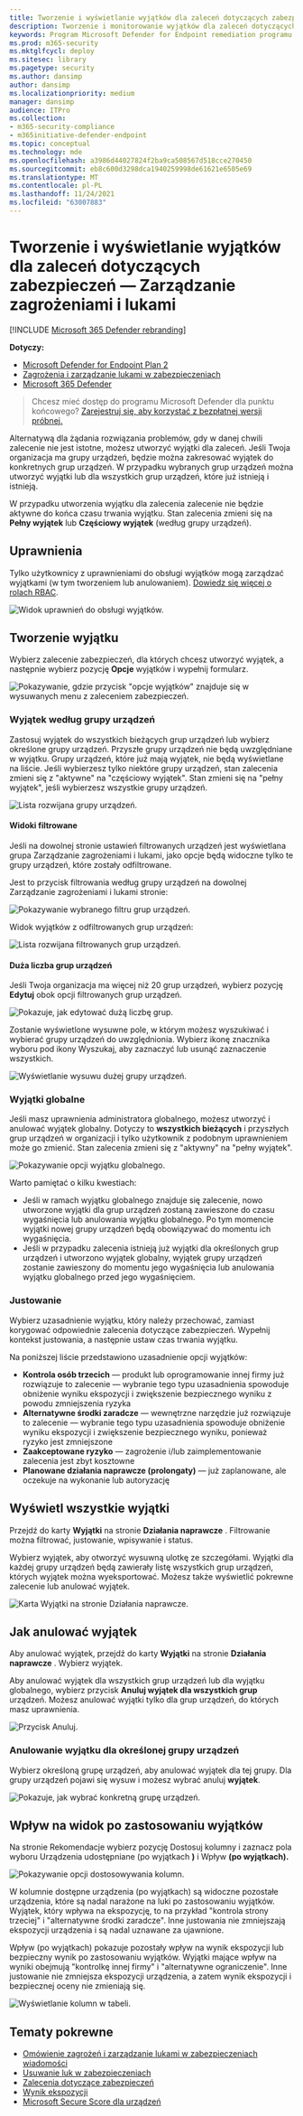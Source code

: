```yaml
---
title: Tworzenie i wyświetlanie wyjątków dla zaleceń dotyczących zabezpieczeń — Zarządzanie zagrożeniami i lukami
description: Tworzenie i monitorowanie wyjątków dla zaleceń dotyczących zabezpieczeń w programie Zarządzanie zagrożeniami i lukami.
keywords: Program Microsoft Defender for Endpoint remediation programu tvm, Microsoft Defender for Endpoint tvm, Zarządzanie zagrożeniami i lukami, threat & zarządzanie lukami w zabezpieczeniach, threat & zarządzanie lukami w zabezpieczeniach  remediation, tvm remediation intune, tvm remediation sccm
ms.prod: m365-security
ms.mktglfcycl: deploy
ms.sitesec: library
ms.pagetype: security
ms.author: dansimp
author: dansimp
ms.localizationpriority: medium
manager: dansimp
audience: ITPro
ms.collection:
- m365-security-compliance
- m365initiative-defender-endpoint
ms.topic: conceptual
ms.technology: mde
ms.openlocfilehash: a3986d44027824f2ba9ca508567d518cce270450
ms.sourcegitcommit: eb8c600d3298dca1940259998de61621e6505e69
ms.translationtype: MT
ms.contentlocale: pl-PL
ms.lasthandoff: 11/24/2021
ms.locfileid: "63007883"
---
```

# <a name="create-and-view-exceptions-for-security-recommendations---threat-and-vulnerability-management"></a>Tworzenie i wyświetlanie wyjątków dla zaleceń dotyczących zabezpieczeń — Zarządzanie zagrożeniami i lukami

[!INCLUDE [Microsoft 365 Defender rebranding](../../includes/microsoft-defender.md)]

**Dotyczy:**

- [Microsoft Defender for Endpoint Plan 2](https://go.microsoft.com/fwlink/?linkid=2154037)
- [Zagrożenia i zarządzanie lukami w zabezpieczeniach](next-gen-threat-and-vuln-mgt.md)
- [Microsoft 365 Defender](https://go.microsoft.com/fwlink/?linkid=2118804)

> Chcesz mieć dostęp do programu Microsoft Defender dla punktu końcowego? [Zarejestruj się, aby korzystać z bezpłatnej wersji próbnej.](https://signup.microsoft.com/create-account/signup?products=7f379fee-c4f9-4278-b0a1-e4c8c2fcdf7e&ru=https://aka.ms/MDEp2OpenTrial?ocid=docs-wdatp-portaloverview-abovefoldlink)

Alternatywą dla żądania rozwiązania problemów, gdy w danej chwili zalecenie nie jest istotne, możesz utworzyć wyjątki dla zaleceń. Jeśli Twoja organizacja ma grupy urządzeń, będzie można zakresować wyjątek do konkretnych grup urządzeń. W przypadku wybranych grup urządzeń można utworzyć wyjątki lub dla wszystkich grup urządzeń, które już istnieją i istnieją.

W przypadku utworzenia wyjątku dla zalecenia zalecenie nie będzie aktywne do końca czasu trwania wyjątku. Stan zalecenia zmieni się na **Pełny wyjątek** lub **Częściowy wyjątek** (według grupy urządzeń).

## <a name="permissions"></a>Uprawnienia

Tylko użytkownicy z uprawnieniami do obsługi wyjątków mogą zarządzać wyjątkami (w tym tworzeniem lub anulowaniem). [Dowiedz się więcej o rolach RBAC](user-roles.md).

![Widok uprawnień do obsługi wyjątków.](images/tvm-exception-permissions.png)

## <a name="create-an-exception"></a>Tworzenie wyjątku

Wybierz zalecenie zabezpieczeń, dla których chcesz utworzyć wyjątek, a następnie wybierz pozycję **Opcje** wyjątków i wypełnij formularz.

![Pokazywanie, gdzie przycisk "opcje wyjątków" znajduje się w wysuwanych menu z zaleceniem zabezpieczeń.](images/tvm-exception-options.png)

### <a name="exception-by-device-group"></a>Wyjątek według grupy urządzeń

Zastosuj wyjątek do wszystkich bieżących grup urządzeń lub wybierz określone grupy urządzeń. Przyszłe grupy urządzeń nie będą uwzględniane w wyjątku. Grupy urządzeń, które już mają wyjątek, nie będą wyświetlane na liście. Jeśli wybierzesz tylko niektóre grupy urządzeń, stan zalecenia zmieni się z "aktywne" na "częściowy wyjątek". Stan zmieni się na "pełny wyjątek", jeśli wybierzesz wszystkie grupy urządzeń.

![Lista rozwijana grupy urządzeń.](images/tvm-exception-device-group-500.png)

#### <a name="filtered-views"></a>Widoki filtrowane

Jeśli na dowolnej stronie ustawień filtrowanych urządzeń jest wyświetlana grupa Zarządzanie zagrożeniami i lukami, jako opcje będą widoczne tylko te grupy urządzeń, które zostały odfiltrowane.

Jest to przycisk filtrowania według grupy urządzeń na dowolnej Zarządzanie zagrożeniami i lukami stronie:

![Pokazywanie wybranego filtru grup urządzeń.](images/tvm-selected-device-groups.png)

Widok wyjątków z odfiltrowanych grup urządzeń:

![Lista rozwijana filtrowanych grup urządzeń.](images/tvm-exception-device-filter500.png)

#### <a name="large-number-of-device-groups"></a>Duża liczba grup urządzeń

Jeśli Twoja organizacja ma więcej niż 20 grup urządzeń, wybierz pozycję **Edytuj** obok opcji filtrowanych grup urządzeń.

![Pokazuje, jak edytować dużą liczbę grup.](images/tvm-exception-edit-groups.png)

Zostanie wyświetlone wysuwne pole, w którym możesz wyszukiwać i wybierać grupy urządzeń do uwzględnionia. Wybierz ikonę znacznika wyboru pod ikony Wyszukaj, aby zaznaczyć lub usunąć zaznaczenie wszystkich.

![Wyświetlanie wysuwu dużej grupy urządzeń.](images/tvm-exception-device-group-flyout-400.png)

### <a name="global-exceptions"></a>Wyjątki globalne

Jeśli masz uprawnienia administratora globalnego, możesz utworzyć i anulować wyjątek globalny. Dotyczy to **wszystkich bieżących** i przyszłych grup urządzeń w organizacji i tylko użytkownik z podobnym uprawnieniem może go zmienić. Stan zalecenia zmieni się z "aktywny" na "pełny wyjątek".

![Pokazywanie opcji wyjątku globalnego.](images/tvm-exception-global.png)

Warto pamiętać o kilku kwestiach:

- Jeśli w ramach wyjątku globalnego znajduje się zalecenie, nowo utworzone wyjątki dla grup urządzeń zostaną zawieszone do czasu wygaśnięcia lub anulowania wyjątku globalnego. Po tym momencie wyjątki nowej grupy urządzeń będą obowiązywać do momentu ich wygaśnięcia.
- Jeśli w przypadku zalecenia istnieją już wyjątki dla określonych grup urządzeń i utworzono wyjątek globalny, wyjątek grupy urządzeń zostanie zawieszony do momentu jego wygaśnięcia lub anulowania wyjątku globalnego przed jego wygaśnięciem.

### <a name="justification"></a>Justowanie

Wybierz uzasadnienie wyjątku, który należy przechować, zamiast korygować odpowiednie zalecenia dotyczące zabezpieczeń. Wypełnij kontekst justowania, a następnie ustaw czas trwania wyjątku.

Na poniższej liście przedstawiono uzasadnienie opcji wyjątków:

- **Kontrola osób trzecich** — produkt lub oprogramowanie innej firmy już rozwiązuje to zalecenie — wybranie tego typu uzasadnienia spowoduje obniżenie wyniku ekspozycji i zwiększenie bezpiecznego wyniku z powodu zmniejszenia ryzyka
- **Alternatywne środki zaradcze** — wewnętrzne narzędzie już rozwiązuje to zalecenie — wybranie tego typu uzasadnienia spowoduje obniżenie wyniku ekspozycji i zwiększenie bezpiecznego wyniku, ponieważ ryzyko jest zmniejszone
- **Zaakceptowane ryzyko** — zagrożenie i/lub zaimplementowanie zalecenia jest zbyt kosztowne
- **Planowane działania naprawcze (prolongaty)** — już zaplanowane, ale oczekuje na wykonanie lub autoryzację

## <a name="view-all-exceptions"></a>Wyświetl wszystkie wyjątki

Przejdź do karty **Wyjątki** na stronie **Działania naprawcze** . Filtrowanie można filtrować, justowanie, wpisywanie i status.

 Wybierz wyjątek, aby otworzyć wysuwną ulotkę ze szczegółami. Wyjątki dla każdej grupy urządzeń będą zawierały listę wszystkich grup urządzeń, których wyjątek można wyeksportować. Możesz także wyświetlić pokrewne zalecenie lub anulować wyjątek.

![Karta Wyjątki na stronie Działania naprawcze.](images/tvm-exception-view.png)

## <a name="how-to-cancel-an-exception"></a>Jak anulować wyjątek

Aby anulować wyjątek, przejdź do karty **Wyjątki** na stronie **Działania naprawcze** . Wybierz wyjątek.

Aby anulować wyjątek dla wszystkich grup urządzeń lub dla wyjątku globalnego, wybierz przycisk **Anuluj wyjątek dla wszystkich grup** urządzeń. Możesz anulować wyjątki tylko dla grup urządzeń, do których masz uprawnienia.

![Przycisk Anuluj.](images/tvm-exception-cancel.png)

### <a name="cancel-the-exception-for-a-specific-device-group"></a>Anulowanie wyjątku dla określonej grupy urządzeń

Wybierz określoną grupę urządzeń, aby anulować wyjątek dla tej grupy. Dla grupy urządzeń pojawi się wysuw i możesz wybrać anuluj **wyjątek**.

![Pokazuje, jak wybrać konkretną grupę urządzeń.](images/tvm-exception-device-group-hover.png)

## <a name="view-impact-after-exceptions-are-applied"></a>Wpływ na widok po zastosowaniu wyjątków

Na stronie Rekomendacje wybierz pozycję Dostosuj kolumny i zaznacz  pola wyboru Urządzenia udostępniane (po wyjątkach **)** i Wpływ **(po wyjątkach).**

![Pokazywanie opcji dostosowywania kolumn.](images/tvm-after-exceptions.png)

W kolumnie dostępne urządzenia (po wyjątkach) są widoczne pozostałe urządzenia, które są nadal narażone na luki po zastosowaniu wyjątków. Wyjątek, który wpływa na ekspozycję, to na przykład "kontrola strony trzeciej" i "alternatywne środki zaradcze". Inne justowania nie zmniejszają ekspozycji urządzenia i są nadal uznawane za ujawnione.

Wpływ (po wyjątkach) pokazuje pozostały wpływ na wynik ekspozycji lub bezpieczny wynik po zastosowaniu wyjątków. Wyjątki mające wpływ na wyniki obejmują "kontrolkę innej firmy" i "alternatywne ograniczenie". Inne justowanie nie zmniejsza ekspozycji urządzenia, a zatem wynik ekspozycji i bezpiecznej oceny nie zmieniają się.

![Wyświetlanie kolumn w tabeli.](images/tvm-after-exceptions-table.png)

## <a name="related-topics"></a>Tematy pokrewne

- [Omówienie zagrożeń i zarządzanie lukami w zabezpieczeniach wiadomości](next-gen-threat-and-vuln-mgt.md)
- [Usuwanie luk w zabezpieczeniach](tvm-remediation.md)
- [Zalecenia dotyczące zabezpieczeń](tvm-security-recommendation.md)
- [Wynik ekspozycji](tvm-exposure-score.md)
- [Microsoft Secure Score dla urządzeń](tvm-microsoft-secure-score-devices.md)
